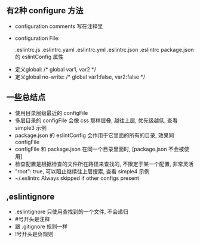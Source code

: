 
## 有2种 configure 方法

* configuration comments 写在注释里
* configuration File:

  .eslintrc.js
  .eslintrc.yaml
  .eslintrc.yml
  .eslintrc.json
  .eslintrc
  package.json 的 eslintConfig 属性


- 定义global: /* global var1, var2 */
- 定义global no-write: /* global var1:false, var2:false */


## 一些总结点

* 使用目录层级最近的 configFile
* 多层目录的 configFile 会像 css 那样层叠, 越往上层, 优先级越低, 查看 simple3 示例
* package.json 的 eslintConfig 会作用于它里面的所有的目录, 效果同 configFile
* configFile 和 package.json 在同一个目录里面时, [package.json 不会被使用]
* 检查配置是根据检查的文件所在路径来查找的, 不限定于某一个配置, 非常灵活
* "root": true, 可以阻止继续往上层搜索, 查看 simple4 示例
* ~/.eslintrc Always skipped if other configs present


## ,eslintignore

* .eslintignore 只使用查找到的一个文件, 不会递归
* #号开头是注释
* 跟 .gitignore 规则一样
* !号开头是负规则
